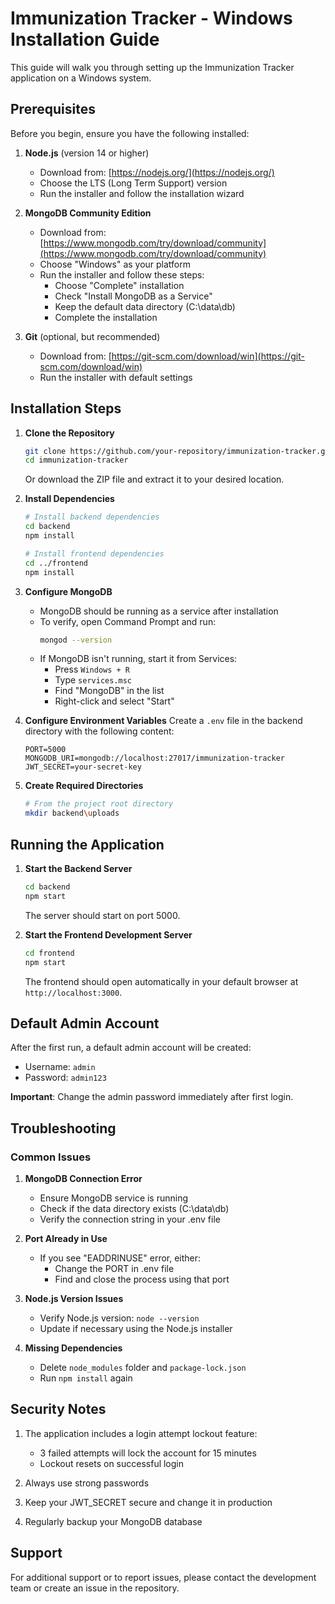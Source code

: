 # Immunization Tracker - Windows Installation Guide

This guide will walk you through setting up the Immunization Tracker application on a Windows system.

## Prerequisites

Before you begin, ensure you have the following installed:

1. **Node.js** (version 14 or higher)
   - Download from: [https://nodejs.org/](https://nodejs.org/)
   - Choose the LTS (Long Term Support) version
   - Run the installer and follow the installation wizard

2. **MongoDB Community Edition**
   - Download from: [https://www.mongodb.com/try/download/community](https://www.mongodb.com/try/download/community)
   - Choose "Windows" as your platform
   - Run the installer and follow these steps:
     - Choose "Complete" installation
     - Check "Install MongoDB as a Service"
     - Keep the default data directory (C:\data\db)
     - Complete the installation

3. **Git** (optional, but recommended)
   - Download from: [https://git-scm.com/download/win](https://git-scm.com/download/win)
   - Run the installer with default settings

## Installation Steps

1. **Clone the Repository**
   ```bash
   git clone https://github.com/your-repository/immunization-tracker.git
   cd immunization-tracker
   ```
   Or download the ZIP file and extract it to your desired location.

2. **Install Dependencies**
   ```bash
   # Install backend dependencies
   cd backend
   npm install

   # Install frontend dependencies
   cd ../frontend
   npm install
   ```

3. **Configure MongoDB**
   - MongoDB should be running as a service after installation
   - To verify, open Command Prompt and run:
     ```bash
     mongod --version
     ```
   - If MongoDB isn't running, start it from Services:
     - Press `Windows + R`
     - Type `services.msc`
     - Find "MongoDB" in the list
     - Right-click and select "Start"

4. **Configure Environment Variables**
   Create a `.env` file in the backend directory with the following content:
   ```
   PORT=5000
   MONGODB_URI=mongodb://localhost:27017/immunization-tracker
   JWT_SECRET=your-secret-key
   ```

5. **Create Required Directories**
   ```bash
   # From the project root directory
   mkdir backend\uploads
   ```

## Running the Application

1. **Start the Backend Server**
   ```bash
   cd backend
   npm start
   ```
   The server should start on port 5000.

2. **Start the Frontend Development Server**
   ```bash
   cd frontend
   npm start
   ```
   The frontend should open automatically in your default browser at `http://localhost:3000`.

## Default Admin Account

After the first run, a default admin account will be created:
- Username: `admin`
- Password: `admin123`

**Important**: Change the admin password immediately after first login.

## Troubleshooting

### Common Issues

1. **MongoDB Connection Error**
   - Ensure MongoDB service is running
   - Check if the data directory exists (C:\data\db)
   - Verify the connection string in your .env file

2. **Port Already in Use**
   - If you see "EADDRINUSE" error, either:
     - Change the PORT in .env file
     - Find and close the process using that port

3. **Node.js Version Issues**
   - Verify Node.js version: `node --version`
   - Update if necessary using the Node.js installer

4. **Missing Dependencies**
   - Delete `node_modules` folder and `package-lock.json`
   - Run `npm install` again

## Security Notes

1. The application includes a login attempt lockout feature:
   - 3 failed attempts will lock the account for 15 minutes
   - Lockout resets on successful login

2. Always use strong passwords
3. Keep your JWT_SECRET secure and change it in production
4. Regularly backup your MongoDB database

## Support

For additional support or to report issues, please contact the development team or create an issue in the repository. 